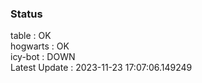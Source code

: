 ### Status


table : OK  
hogwarts : OK  
icy-bot : DOWN  
Latest Update : 2023-11-23 17:07:06.149249
